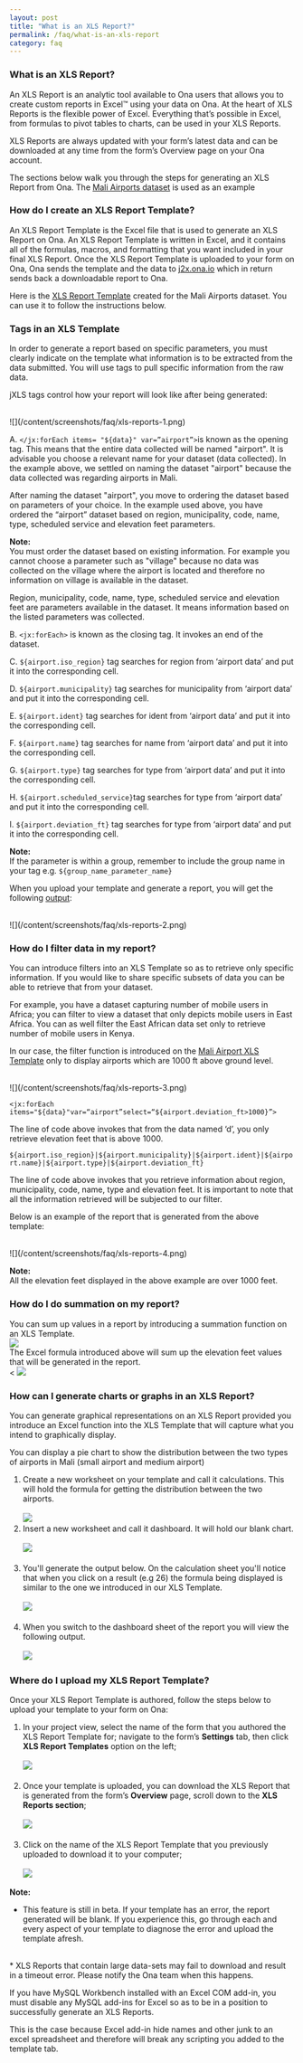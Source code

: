 ```yaml
---
layout: post
title: "What is an XLS Report?"
permalink: /faq/what-is-an-xls-report
category: faq
---
```


### What is an XLS Report?

An XLS Report is an analytic tool available to Ona users that allows you to create custom reports in Excel™ using your data on Ona.  At the heart of XLS Reports is the flexible power of Excel.  Everything that’s possible in Excel, from formulas to pivot tables to charts, can be used in your XLS Reports.      

XLS Reports are always updated with your form’s latest data and can be downloaded at any time from the form’s Overview page on your Ona account.  

The sections below walk you through the steps for generating an XLS Report from Ona.  The [Mali Airports dataset](https://ona.io/acme/2280/18477) is used as an example

### How do I create an XLS Report Template? 

An XLS Report Template is the Excel file that is used to generate an XLS Report on Ona.  An XLS Report Template is written in Excel, and it contains all of the formulas, macros, and formatting that you want included in your final XLS Report.  Once the XLS Report Template is uploaded to your form on Ona, Ona sends the template and the data to [j2x.ona.io](https://j2x.ona.io/) which in return sends back a downloadable report to Ona.

Here is the [XLS Report Template](https://docs.google.com/a/ona.io/spreadsheets/d/1bfeYJOWt72NBP_nZYruJOgEVIUvIgPTo2av4bjw67X4/edit#gid=965777567) created for the Mali Airports dataset.  You can use it to follow the instructions below.

### Tags in an XLS Template

In order to generate a report based on specific parameters, you must clearly indicate on the template what information is to be extracted from the data submitted. You will use tags to pull specific information from the raw data.

jXLS tags control how your  report will look like after being generated:

<br>
![](/content/screenshots/faq/xls-reports-1.png)

A.  `</jx:forEach items= "${data}" var=”airport”>`is known as the opening tag. This means that the entire data collected will be named "airport". It is advisable you choose a relevant name for your dataset (data collected). In the  example above, we settled on naming the dataset "airport" because the data collected was regarding airports in Mali. 

After naming the dataset "airport", you move to ordering the dataset based on parameters of your choice. 
In the example used above, you have ordered the “airport” dataset based on region, municipality, code, name, type, scheduled service and elevation feet parameters. 

>
**Note:** <br/> You  must order the dataset based on existing information. For example you cannot choose a parameter such as "village" because no data was collected on the village where the airport is located and therefore no information on village is available in the dataset.

Region, municipality, code, name, type, scheduled service and elevation feet are parameters available in the dataset. It means information based on the listed parameters was collected.

B.  `<jx:forEach>` is known as the closing tag. It invokes an end of the dataset.

C.  `${airport.iso_region}` tag searches for region from ‘airport data’ and put it into the corresponding cell.

D.  `${airport.municipality}` tag searches for municipality from ‘airport data’ and put it into the corresponding cell.

E.  `${airport.ident}` tag searches for ident from ‘airport data’ and put it into the corresponding cell.

F.  `${airport.name}` tag searches for name from ‘airport data’ and put it into the corresponding cell.

G.  `${airport.type}` tag searches for type from ‘airport data’ and put it into the corresponding cell.

H.  `${airport.scheduled_service}`tag searches for type from ‘airport data’ and put it into the corresponding cell.

I.  `${airport.deviation_ft}` tag searches for type from ‘airport data’ and put it into the corresponding cell.

>
**Note:** <br/>  If the parameter is within a group, remember to include the group name in your tag e.g. `${group_name_parameter_name}` 

When you upload your template and generate a report, you will get the following [output](https://docs.google.com/a/ona.io/spreadsheets/d/16Lt-FgO-M0NwlNysQlVN_kw0y7__5242BocIL5ZBNsM/edit?usp=sharing):

<br>
![](/content/screenshots/faq/xls-reports-2.png)

### How do I filter data in my report?

You can introduce filters into an XLS Template so as to retrieve only specific information. If you would like to share specific subsets of data you can be able to retrieve that from your dataset. 

For example, you have a dataset capturing number of mobile users in Africa; you can filter to view a dataset that only depicts mobile users in East Africa. You can as well filter the East African data set only to retrieve number of mobile users in Kenya.

In our case, the filter function is introduced on the [Mali Airport XLS Template](https://docs.google.com/a/ona.io/spreadsheets/d/16Lt-FgO-M0NwlNysQlVN_kw0y7__5242BocIL5ZBNsM/edit?usp=sharing) only to display airports which are 1000 ft above ground level.

<br>
![](/content/screenshots/faq/xls-reports-3.png)

`<jx:forEach items="${data}"var=“airport”select=“${airport.deviation_ft>1000}”>`

The line of code above invokes that from the data named ‘d’, you only retrieve elevation feet that is above 1000.

`${airport.iso_region}|${airport.municipality}|${airport.ident}|${airport.name}|${airport.type}|${airport.deviation_ft}`

The line of code above invokes that you retrieve information about region, municipality, code, name, type and elevation feet. It is important to note that all the information retrieved will be subjected to our filter.

Below is an example of the report that is generated from the above template:

<br>
![](/content/screenshots/faq/xls-reports-4.png)

>
**Note:** <br/> All the elevation feet displayed in the above example are over 1000 feet.

### How do I do summation on my report?

You can sum up values in a report by introducing a summation function on an XLS Template.
<br>
![](/content/screenshots/faq/xls-reports-5.png)
<br>
The Excel formula introduced above will sum up the elevation feet values that will be generated in the report.
<br><
 ![](/content/screenshots/faq/xls-reports-6.png)

### How can I generate charts or graphs in an XLS Report?

You can generate graphical representations on an XLS Report provided you introduce an Excel function into the XLS Template that will capture what you intend to graphically display.

You can display a pie chart to show the distribution between the two types of airports in Mali (small airport and medium airport)

1. Create a new worksheet on your template and call it calculations. This will hold the formula for getting the distribution between the two airports.
<br><br>
![](/content/screenshots/faq/xls-reports-7.png)
2. Insert a new worksheet and call it dashboard. It will hold our blank chart.
<br><br>
![](/content/screenshots/faq/xls-reports-8.png)
<br><br>
3. You'll generate the output below. On the calculation sheet you'll notice that when you click on a result (e.g 26) the formula being displayed is similar to the one we introduced in our XLS Template.
<br><br>
![](/content/screenshots/faq/xls-reports-9.png)
<br><br>
4. When you switch to the dashboard sheet of the report you will view the following output.
<br><br>
![](/content/screenshots/faq/xls-reports-10.png)

### Where do I upload my XLS Report Template?

Once your XLS Report Template is authored, follow the steps below to upload your template to your form on Ona:

1. In your project view, select the name of the form that you authored the XLS Report Template for; navigate to the form’s  **Settings** tab, then click **XLS Report Templates** option on the left;
<br><br>
![](/content/screenshots/faq/xls-reports-11.png)
<br><br>
2. Once your template is uploaded, you can download the XLS Report that is generated from the form’s **Overview** page, scroll down to the **XLS Reports section**;
<br><br>
![](/content/screenshots/faq/xls-reports-12.png)
<br><br>
3. Click on the name of the XLS Report Template that you previously uploaded to download it to your computer;
<br><br>
![](/content/screenshots/faq/xls-reports-13.png)

> 
**Note:** <br/> 
* This feature is still in beta. If your template has an error, the report generated will be blank. If you experience this, go through each and every aspect of your template to diagnose the error and upload the template afresh.
<br>
* XLS Reports that contain large data-sets may fail to download and result in a timeout error.  Please notify the Ona team when this happens.

If you have MySQL Workbench installed with an Excel COM add-in, you must disable any MySQL add-ins for Excel so as to be in a position to successfully generate an XLS Reports.

This is the case because Excel add-in hide names and other junk to an excel spreadsheet and therefore will break any scripting you added to the template tab. 
